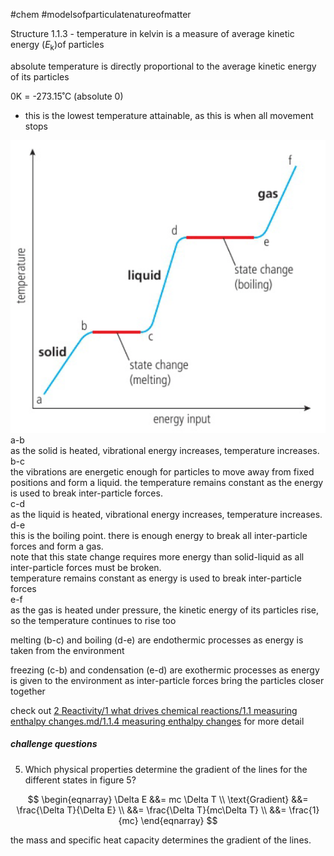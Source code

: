 #chem #modelsofparticulatenatureofmatter  
  
Structure 1.1.3 - temperature in kelvin is a measure of average kinetic energy ($E_{\text{k}}$)of particles  
  
  
absolute temperature is directly proportional to the average kinetic energy of its particles  
  
0K = -273.15˚C (absolute 0)  
- this is the lowest temperature attainable, as this is when all movement stops  
  
  
![energy input vs temperature.png](Media/1%20Structure/1.1/1%20intro/energy%20input%20vs%20temperature.png)  
a-b  
	as the solid is heated, vibrational energy increases, temperature increases.  
b-c  
	the vibrations are energetic enough for particles to move away from fixed positions and form a liquid. the temperature remains constant as the energy is used to break inter-particle forces.  
c-d  
	as the liquid is heated, vibrational energy increases, temperature increases.  
d-e  
	this is the boiling point. there is enough energy to break all inter-particle forces and form a gas.   
	note that this state change requires more energy than solid-liquid as all inter-particle forces must be broken.  
	temperature remains constant as energy is used to break inter-particle forces  
e-f  
	as the gas is heated under pressure, the kinetic energy of its particles rise, so the temperature continues to rise too  
  
melting (b-c) and boiling (d-e) are endothermic processes as energy is taken from the environment  
  
freezing (c-b) and condensation (e-d) are exothermic processes as energy is given to the environment as inter-particle forces bring the particles closer together  
  
check out [2 Reactivity/1 what drives chemical reactions/1.1 measuring enthalpy changes.md/1.1.4 measuring enthalpy changes](/2%20Reactivity/1%20what%20drives%20chemical%20reactions/1.1%20measuring%20enthalpy%20changes.md/1.1.4%20measuring%20enthalpy%20changes.md) for more detail  
  
##### challenge questions  
5. Which physical properties determine the gradient of the lines for the different states in figure 5?  
  
$$  
\begin{eqnarray}  
\Delta E &&= mc \Delta T \\  
\text{Gradient} &&= \frac{\Delta T}{\Delta E} \\  
&&= \frac{\Delta T}{mc\Delta T} \\  
&&= \frac{1}{mc}  
\end{eqnarray}  
$$  
  
the mass and specific heat capacity determines the gradient of the lines.  
  
  
   
 
